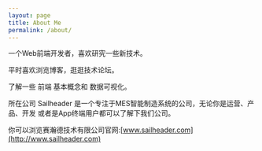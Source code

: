 ```yaml
---
layout: page
title: About Me
permalink: /about/
---
```


一个Web前端开发者，喜欢研究一些新技术。

平时喜欢浏览博客，逛逛技术论坛。

了解一些 前端 基本概念和 数据可视化。

所在公司 Sailheader 是一个专注于MES智能制造系统的公司，无论你是运营、产品、开发 或者是App终端用户都可以了解下我们公司。

你可以浏览赛瀚德技术有限公司官网:[www.sailheader.com](http://www.sailheader.com)
